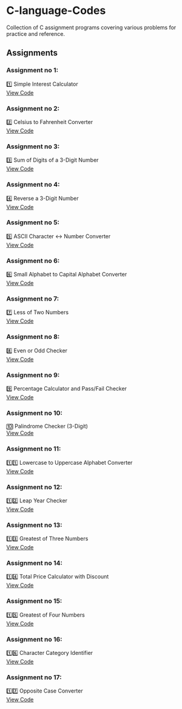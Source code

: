 # C-language-Codes
Collection of C assignment programs covering various problems for practice and reference.


## Assignments

### Assignment no 1:
1️⃣ Simple Interest Calculator  
[View Code](./Assignment%2001/assignment1.c)

### Assignment no 2:
2️⃣ Celsius to Fahrenheit Converter  
[View Code](./Assignment%2002/assignment2.c)

### Assignment no 3:
3️⃣ Sum of Digits of a 3-Digit Number  
[View Code](./Assignment%2003/assignment3.c)

### Assignment no 4:
4️⃣ Reverse a 3-Digit Number  
[View Code](./Assignment%2004/assignment4.c)

### Assignment no 5:
5️⃣ ASCII Character ↔ Number Converter  
[View Code](./Assignment%2005/assignment5.c)

### Assignment no 6:
6️⃣ Small Alphabet to Capital Alphabet Converter  
[View Code](./Assignment%2006/assignment6.c)

### Assignment no 7:
7️⃣ Less of Two Numbers  
[View Code](./Assignment%2007/assignment7.c)

### Assignment no 8:
8️⃣ Even or Odd Checker  
[View Code](./Assignment%2008/assignment8.c)

### Assignment no 9:
9️⃣ Percentage Calculator and Pass/Fail Checker  
[View Code](./Assignment%2009/assignment9.c)

### Assignment no 10:
🔟 Palindrome Checker (3-Digit)  
[View Code](./Assignment%2010/assignment10.c)

### Assignment no 11:
1️⃣1️⃣ Lowercase to Uppercase Alphabet Converter  
[View Code](./Assignment%2011/assignment11.c) 

### Assignment no 12:
1️⃣2️⃣ Leap Year Checker  
[View Code](./Assignment%2012/assignment12.c)

### Assignment no 13:
1️⃣3️⃣ Greatest of Three Numbers  
[View Code](./Assignment%2013/assignment13.c)

### Assignment no 14:
1️⃣4️⃣ Total Price Calculator with Discount  
[View Code](./Assignment%2014/assignment14.c)

### Assignment no 15:
1️⃣5️⃣ Greatest of Four Numbers  
[View Code](./Assignment%2015/assignment15.c)

### Assignment no 16:
1️⃣6️⃣ Character Category Identifier  
[View Code](./Assignment%2016/assignment16.c)

### Assignment no 17:
1️⃣7️⃣ Opposite Case Converter  
[View Code](./Assignment%2017/assignment17.c)

